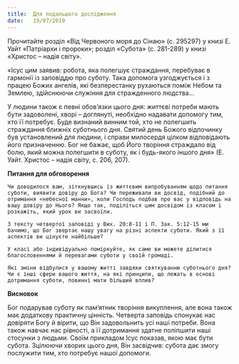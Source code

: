 ```yaml
---
title:  Для подальшого дослідження
date:   19/07/2019
---
```


Прочитайте розділ «Від Червоного моря до Сінаю» (с. 295297) у книзі Е. Уайт «Патріархи і пророки»; розділ «Субота» (с. 281-289) у книзі «Христос – надія світу».

«Ісус цим заявив: робота, яка полегшує страждання, перебуває в гармонії із заповіддю про суботу. Така допомога узгоджується і з працею Божих ангелів, які безперестанку рухаються поміж Небом та Землею, здійснюючи служіння для стражденного людства...

У людини також є певні обов’язки цього дня: життєві потреби мають бути задоволені, хворі – доглянуті, необхідно надавати допомогу тим, хто її потребує. Буде визнаний винним той, хто не полегшить страждання ближніх суботнього дня. Святий день Божого відпочинку був установлений для людини, і справи милосердя цілком відповідають його призначенню. Бог не бажає, щоб Його творіння страждало від болю, який можна полегшити в суботу, як і будь-якого іншого дня» (Е. Уайт. Христос – надія світу, с. 206, 207).

**Питання для обговорення**

`Чи доводилося вам, зіткнувшись із життєвим випробуванням щодо питання суботи, виявити довіру до Бога? Чи переживали ви досвід, подібний до отримання «небесної манни», коли Господь подбав про вас у відповідь на вашу довіру до Нього? Якщо так, поділіться цим досвідом із класом і розкажіть, який урок ви засвоїли.`

`З тексту четвертої заповіді у Вих. 20:8-11 і П. Зак. 5:12-15 ми бачимо, що Бог звертає нашу увагу на різні аспекти суботи. Який з її аспектів ви цінуєте найбільше?`

`У класі або індивідуально поміркуйте, як саме ви можете ділитися благословеннями й перевагами суботи у своїй громаді.`

`Які зміни відбулися у вашому житті завдяки святкуванню суботнього дня? Чи є інші сфери вашого життя, на які принципи, що лежать в основі дотримання суботи, повинні мати більший вплив?`

**Висновок**

Бог подарував суботу як пам’ятник творіння викуплення, але вона також має додаткову практичну цінність. Четверта заповідь спонукає нас довіряти Богу й вірити, що Він задовольнить усі наші потреби. Вона також навчає нас рівності, а її дотримання здатне поліпшити наші стосунки з людьми. Своїм прикладом Ісус показав, якою має бути субота. Зцілюючи хворих цього дня, Він засвідчив: субота дає змогу послужити тим, хто потребує нашої допомоги.

